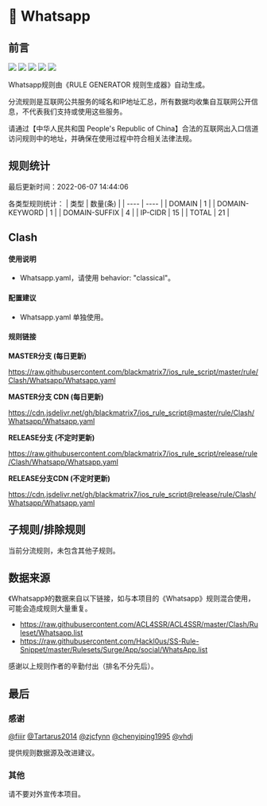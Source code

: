 # 🧸 Whatsapp

## 前言

![](https://shields.io/badge/-移除重复规则-ff69b4) ![](https://shields.io/badge/-DOMAIN与DOMAIN--SUFFIX合并-green) ![](https://shields.io/badge/-DOMAIN--SUFFIX间合并-critical) ![](https://shields.io/badge/-DOMAIN--SUFFIX与DOMAIN--KEYWORD合并-blue) ![](https://shields.io/badge/-IP--CIDR(6)合并-blueviolet) 

Whatsapp规则由《RULE GENERATOR 规则生成器》自动生成。

分流规则是互联网公共服务的域名和IP地址汇总，所有数据均收集自互联网公开信息，不代表我们支持或使用这些服务。

请通过【中华人民共和国 People's Republic of China】合法的互联网出入口信道访问规则中的地址，并确保在使用过程中符合相关法律法规。

## 规则统计

最后更新时间：2022-06-07 14:44:06

各类型规则统计：
| 类型 | 数量(条)  | 
| ---- | ----  |
| DOMAIN | 1  | 
| DOMAIN-KEYWORD | 1  | 
| DOMAIN-SUFFIX | 4  | 
| IP-CIDR | 15  | 
| TOTAL | 21  | 


## Clash 

#### 使用说明
- Whatsapp.yaml，请使用 behavior: "classical"。

#### 配置建议
- Whatsapp.yaml 单独使用。

#### 规则链接
**MASTER分支 (每日更新)**

https://raw.githubusercontent.com/blackmatrix7/ios_rule_script/master/rule/Clash/Whatsapp/Whatsapp.yaml

**MASTER分支 CDN (每日更新)**

https://cdn.jsdelivr.net/gh/blackmatrix7/ios_rule_script@master/rule/Clash/Whatsapp/Whatsapp.yaml

**RELEASE分支 (不定时更新)**

https://raw.githubusercontent.com/blackmatrix7/ios_rule_script/release/rule/Clash/Whatsapp/Whatsapp.yaml

**RELEASE分支CDN (不定时更新)**

https://cdn.jsdelivr.net/gh/blackmatrix7/ios_rule_script@release/rule/Clash/Whatsapp/Whatsapp.yaml

## 子规则/排除规则


当前分流规则，未包含其他子规则。

## 数据来源

《Whatsapp》的数据来自以下链接，如与本项目的《Whatsapp》规则混合使用，可能会造成规则大量重复。

- https://raw.githubusercontent.com/ACL4SSR/ACL4SSR/master/Clash/Ruleset/Whatsapp.list
- https://raw.githubusercontent.com/Hackl0us/SS-Rule-Snippet/master/Rulesets/Surge/App/social/WhatsApp.list


感谢以上规则作者的辛勤付出（排名不分先后）。

## 最后

### 感谢

[@fiiir](https://github.com/fiiir) [@Tartarus2014](https://github.com/Tartarus2014) [@zjcfynn](https://github.com/zjcfynn) [@chenyiping1995](https://github.com/chenyiping1995) [@vhdj](https://github.com/vhdj)

提供规则数据源及改进建议。

### 其他

请不要对外宣传本项目。